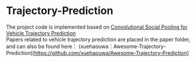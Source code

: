 # Trajectory-Prediction
The project code is implemented based on [Convolutional Social Pooling for Vehicle Trajectory Prediction](https://github.com/TJ-IPLab/Trajectory-Prediction/blob/master/paper/Deo_Convolutional_Social_Pooling_CVPR_2018_paper.pdf)  
Papers related to vehicle trajectory prediction are placed in the paper folder, and can also be found here： (xuehaouwa：Awesome-Trajectory-Prediction)[https://github.com/xuehaouwa/Awesome-Trajectory-Prediction]
